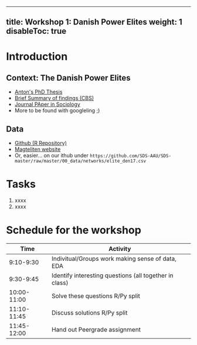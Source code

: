 
---
title: Workshop 1: Danish Power Elites
weight: 1
disableToc: true
---

# Introduction 

## Context: The Danish Power Elites


* [Anton's PhD Thesis](https://magtelite.dk/wp-content/uploads/2015/09/Anton-Grau-Larsen-PhD-Elites-in-Denmark.pdf)
* [Brief Summary of findings (CBS)](https://magtelite.dk/wp-content/uploads/2015/09/Anton-Grau-Larsen-PhD-Elites-in-Denmark.pdf)
* [Journal PAper in Sociology](https://journals.sagepub.com/doi/abs/10.1177/0038038512454349)
* More to be found with googleling ;)


## Data

* [Github (R Repository)](https://github.com/antongrau/eliter)
* [Magteliten website](https://magtelite.dk/data/)
* Or, easier... on our ithub under `https://github.com/SDS-AAU/SDS-master/raw/master/00_data/networks/elite_den17.csv`


# Tasks

1. xxxx
2. xxxx


# Schedule for the workshop

| Time        | Activity                                                              |
|-------------|-----------------------------------------------------------------------|
| 9:10-9:30   | Indivitual/Groups work making sense of data, EDA                      |
| 9:30-9:45   | Identify interesting questions (all together in class)                |
| 10:00-11:00 | Solve these questions  R/Py split                                     |
| 11:10-11:45 | Discuss solutions R/Py split                                          |
| 11:45-12:00 | Hand out Peergrade assignment                                         |  |



<!---
{{< tabs >}}

{{< tab name="Joint recordings">}}
  <h2>Assignment 1 handout</h2>
  {{< panopto  "https://panopto.aau.dk/Panopto/Pages/Embed.aspx?id=4b2660d2-790f-49cf-84be-ada900ea3083&autoplay=false&offerviewer=true&showtitle=true&showbrand=false&start=0&interactivity=all" >}}

{{< /tab >}}



{{< tab name="R Application">}}
<div>

  <h2>R: Recording</h2>
 
 coming soon

</div>
{{< /tab >}}



{{< tab name="Python Application">}}
<div>
  
  
  <h2>Python group recoding </h2>
  {{< panopto "https://panopto.aau.dk/Panopto/Pages/Embed.aspx?id=3c6006e6-e8e2-4ac4-a0a8-ada900ea85bc&autoplay=false&offerviewer=true&showtitle=true&showbrand=false&start=0&interactivity=all" >}}
</div>
{{< /tab >}}

{{< /tabs >}}
 --->